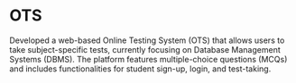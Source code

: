 # OTS
Developed a web-based Online Testing System (OTS) that allows users to take subject-specific tests, currently focusing on Database Management Systems (DBMS). The platform features multiple-choice questions (MCQs) and includes functionalities for student sign-up, login, and test-taking.

